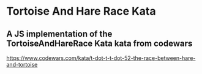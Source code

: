 # Tortoise And Hare Race Kata

## A JS implementation of the TortoiseAndHareRace Kata kata from codewars

https://www.codewars.com/kata/t-dot-t-t-dot-52-the-race-between-hare-and-tortoise 
